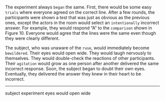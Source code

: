 The experiment always `began` the same. First, there would be some
easy `trials` where everyone agreed on the correct line. After a few
rounds, the participants were shown a test that was just as obvious as
the previous ones, except the actors in the room would select an
`intentionally` incorrect answer. For example, they would respond “A”
to the `comparison` shown in Figure 10. Everyone would agree that the
lines were the same even though they were clearly different.

The subject, who was unaware of the `ruse`, would immediately
become `bewildered`. Their eyes would open wide. They would laugh
nervously to themselves. They would double-check the reactions of
other participants. Their `agitation` would grow as one person after
another delivered the same incorrect response. Soon, the subject
began to doubt their own eyes. Eventually, they delivered the answer
they knew in their heart to be incorrect.

---
subject experiment
eyes would open wide